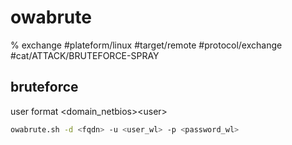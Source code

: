 # owabrute
% exchange
#plateform/linux  #target/remote  #protocol/exchange #cat/ATTACK/BRUTEFORCE-SPRAY 

## bruteforce 
user format <domain_netbios>\<user>
```bash
owabrute.sh -d <fqdn> -u <user_wl> -p <password_wl>
```
